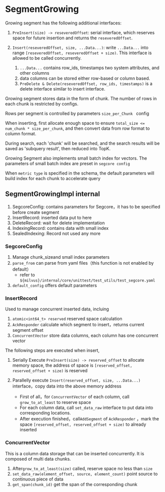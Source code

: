 # SegmentGrowing

Growing segment has the following additional interfaces:

1. `PreInsert(size) -> reseveredOffset`: serial interface, which reserves space for future insertion and returns the `reseveredOffset`.

2. `Insert(reseveredOffset, size, ...Data...)`: write `...Data...` into range `[reseveredOffset, reseveredOffset + size)`. This interface is allowed to be called concurrently.

   1. `...Data...` contains row_ids, timestamps two system attributes, and other columns
   2. data columns can be stored either row-based or column based.
   3. `PreDelete & Delete(reseveredOffset, row_ids, timestamps)` is a delete interface similar to insert interface.

Growing segment stores data in the form of chunk. The number of rows in each chunk is restricted by configs.

Rows per segment is controlled by parameters `size_per_Chunk ` config

When inserting, first allocate enough space to ensure `total_size <= num_chunk * size_per_chunk`, and then convert data from row format to column format.

During search, each 'chunk' will be searched, and the search results will be saved as 'subquery result', then reduced into TopK.

Growing Segment also implements small batch index for vectors. The parameters of small batch index are preset in `segcore config`

When `metric type` is specified in the schema, the default parameters will build index for each chunk to accelerate query

## SegmentGrowingImpl internal

1. SegcoreConfig: contains parameters for Segcore，it has to be specified before create segment
2. InsertRecord: inserted data put to here
3. DeleteRecord: wait for delete implementation
4. IndexingRecord: contains data with small index
5. SealedIndexing: Record not used any more

### SegcoreConfig

1. Manage chunk_sizeand small index parameters
2. `parse_from` can parse from yaml files（this function is not enabled by default）
   - refer to `${milvus}/internal/core/unittest/test_utils/test_segcore.yaml`
3. `default_config` offers default parameters

### InsertRecord

Used to manage concurrent inserted data, incluing

1. `atomic<int64_t> reserved` reserved space calculation
2. `AckResponder` calculate which segment to insert，returns current segment offset
3. `ConcurrentVector` store data columns, each column has one concurrent vector

The following steps are executed when insert,

1. Serially Execute `PreInsert(size) -> reserved_offset` to allocate memory space, the address of space is `[reserved_offset, reserved_offset + size)` is reserved
2. Parallelly execute `Insert(reserved_offset, size, ...Data...)` interface，copy data into the above memory address

   - First of all，for `ConcurrentVector` of each column, call `grow_to_at_least` to reserve space
   - For each column data, call `set_data_raw` interface to put data into corresponding locations.
   - After execution finished，call`AddSegment` of `AckResponder` ，mark the space `[reserved_offset, reserved_offset + size)` to already inserted

### ConcurrentVector

This is a column data storage that can be inserted concurrently. It is composed of multi data chunks.

1. After`grow_to_at_least(size)` called, reserve space no less than `size`
2. `set_data_raw(element_offset, source, element_count)` point source to continuous piece of data
3. `get_span(chunk_id)` get the span of the corresponding chunk
